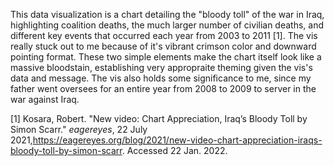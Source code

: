 This data visualization is a chart detailing the "bloody toll" of the war in Iraq, highlighting coalition deaths, the much larger number of civilian deaths, and different key events that occurred each year from 2003 to 2011 [1]. The vis really stuck out to me because of it's vibrant crimson color and downward pointing format. These two simple elements make the chart itself look like a massive bloodstain, establishing very appropraite theming given the vis's data and message. The vis also holds some significance to me, since my father went oversees for an entire year from 2008 to 2009 to server in the war against Iraq.

[1] Kosara, Robert. "New video: Chart Appreciation, Iraq’s Bloody Toll by Simon Scarr." *eagereyes*, 22 July 2021,https://eagereyes.org/blog/2021/new-video-chart-appreciation-iraqs-bloody-toll-by-simon-scarr. Accessed 22 Jan. 2022.
